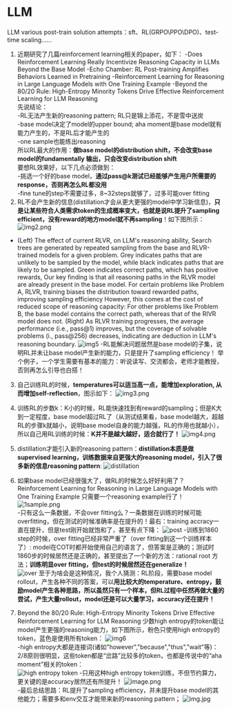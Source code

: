 # LLM
LLM various post-train solution attempts：sft、RL(GRPO\PPO\DPO)、test-time scaling...... 

1. 近期研究了几篇reinforcement learning相关的paper，如下：
-Does Reinforcement Learning Really Incentivize Reasoning Capacity in LLMs Beyond the Base Model
-Echo Chamber: RL Post-training Amplifies Behaviors Learned in Pretraining
-Reinforcement Learning for Reasoning in Large Language Models with One Training Example
-Beyond the 80/20 Rule: High-Entropy Minority Tokens Drive Effective Reinforcement Learning for LLM Reasoning  
先说结论：  
-RL无法产生新的reasoning pattern; RL只是锦上添花，不是雪中送炭    
-base model决定了model的upper bound; aha moment是base model就有能力产生的，不是RL后才能产生的  
-one sample也能练出reasoning    
所以RL最大的作用：**做base model的distribution shift，不会改变base model的fundamentally 输出，只会改变distribution shift**  
要想RL效果好，以下几点必须做到：  
-挑选一个好的base model，**通过pass@k测试已经能够产生用户所需要的response，否则再怎么RL都没用**  
-fine tune的step不需要过多，8~32steps就够了，过多可能over fitting
2. RL不会产生新的信息(distillation才会从更大更强的model中学习新信息)，**只是让某些符合人类需求token的生成概率变大，也就是说RL提升了sampling efficient，没有reward的地方model就不再sampling**！如下图所示：
 ![img2.png](img2.png)  
- (Left) The effect of current RLVR, on LLM's reasoning ability, Search trees are generated by repeated sampling from the base and RLVR-trained models for a given problem. Grey indicates paths that are unlikely to be sampled by the model, while black indicates paths that are likely to be sampled. Green indicates correct paths, which has positive rewards, Our key finding is that all reasoning paths in the RLVR model are already present in the base model. For certain problems like Problem A, RLVR, training biases the distribution toward rewarded paths, improving sampling efficiency However, this comes at the cost of reduced scope of reasoning capacity: For other problems like Problem B, the base model contains the correct path, whereas that of the RIVR model does not. (Right) As RLVR training progresses, the average performance (i.e., pass@1) improves, but the coverage of solvable problems (i., pass@256) decreases, indicating are deduction in LLM's reasoning boundary.
![img5](img5.png)
-RL能解决问题居然是base model的子集，说明RL并未让base model产生新的能力，只是提升了sampling efficiency！ 举个例子，一个学生需要有基本的能力：听说读写、交流都会，老师才能教授，否则再怎么引导也白搭！

3. 自己训练RL的时候，**temperatures可以适当高一点，能增加exploration, 从而增加self-reflection**，图示如下：
![img3.png](img3.png)

4. 训练RL的步数k：K小的时候，RL能快速找到有reward的sampling；但是K大到一定程度，base model超过RL了（从测试结果看，base model越大，超越RL的步骤k就越小，说明base model自身的能力越强，RL的作用也就越小），所以自己用RL训练的时候：**K并不是越大越好，适合就行了！**
![img4.png](img4.png)

5. distillation才能引入新的reasoning pattern：**distillation本质是做supervised learning，训练数据来自更强大的reasoning model，引入了很多新的信息reasoning pattern**:
![distillation](distillation.png)

6. 如果base model已经很强大了，做RL的时候怎么好好利用了？Reinforcement Learning for Reasoning in Large Language Models with One Training Example 只需要一个reasoning example行了！  
![1sample.png](1sample.png)  
-只有这么一条数据，不会over fitting么？一条数据在训练的时候可能overfitting，但在测试的时候准确率是在提升的！最右：training accracy一直在提升，但是test刚开始就饱和了，甚至有点下降：
![post](post.png)
-训练到1860 step的时候，over fitting已经非常严重了（over fitting到这一个训练样本了）: model在COT时都开始使用自己的语言了，但答案是正确的；测试时1860步的时候居然还是正确的，甚至提出了一个新的方法：rational root 方法；**训练明显over fitting，但test的时候居然还在generalize！**  
![over](over.png)
至于为啥会是这种情况，我个人猜测：RL阶段，需要base model rollout，产生各种不同的答案，可以**用比较大的temperature、entropy，鼓励model产生各种思路，所以虽然只有一个样本，但RL过程中任然再做大量的尝试，产生大量rollout，model还是可以大量学习，accuracy还在提升！**

7. Beyond the 80/20 Rule: High-Entropy Minority Tokens  Drive Effective Reinforcement Learning for LLM Reasoning 少数high entropy的token能让model产生更强的reasoning能力，如下图所示，粉色只使用high entropy的token，蓝色是使用所有token： 
![img6](img6.png)  
-high entropy大都是连接词(诸如"however","because","thus","wait"等)：2/8原则很明显，这些token都是“岔路”比较多的token，也都是传说中的“aha moment”相关的token：  
![high entropy token](highentropy.png)
-只用这种high entropy token训练，不但节约算力，更关键的是accuracy居然还有所提升！
![image.png](image.png)  
-最后总结思路：RL提升了sampling efficiency，并未提升base model的其他能力；需要多和env交互才能带来新的reasoning pattern；
![img.jpg](img.jpg)